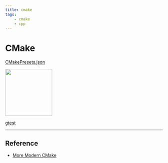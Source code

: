 ```yaml
---
title: cmake
tags:
    - cmake
    - cpp
---
```


# CMake

<div class="grid-container">
    <div class="grid-item">
        <a href="cmake_preset">
        <p>CMakePresets.json</p>
        </a>
    </div>
    <div class="grid-item">
    <a href="gtest">
                    <img src="images/gtest.png"  width="150" height="150">
                    <p>gtest</p>
                </a>
    </div>
    <div class="grid-item">
        <a href="">
        <p></p>
        </a>
    </div>
     
</div>


---

## Reference
- [More Modern CMake](https://hsf-training.github.io/hsf-training-cmake-webpage/aio/index.html)